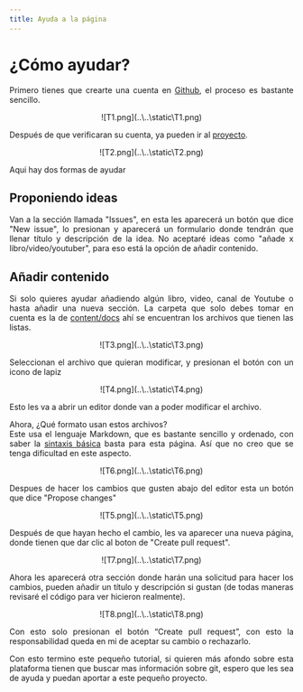 ```yaml
---
title: Ayuda a la página
---
```

# ¿Cómo ayudar?
<div style="text-align: justify">
<p>Primero tienes que crearte una cuenta en <a href ="https://github.com/JamepDev/ArchivosLudicos">Github</a>, el proceso es bastante sencillo.</p>

<div style="text-align: center">
<p> ![T1.png](..\..\static\T1.png) 
</p>
</div>

Después de que verificaran su cuenta, ya pueden ir al [proyecto](https://github.com/JamepDev/ArchivosLudicos).

<div style="text-align: center">
![T2.png](..\..\static\T2.png)
</div>

Aqui hay dos formas de ayudar

## Proponiendo ideas

Van a la sección llamada "Issues", en esta les aparecerá un botón que dice "New issue", lo presionan y aparecerá un formulario donde tendrán que llenar título y descripción de la idea. No aceptaré ideas como "añade x libro/video/youtuber", para eso está la opción de añadir contenido.

## Añadir contenido
Si solo quieres ayudar añadiendo algún libro, video, canal de Youtube o hasta añadir una nueva sección. La carpeta que solo debes tomar en cuenta es la de [content/docs](https://github.com/JamepDev/ArchivosLudicos/tree/main/content/docs) ahí se encuentran los archivos que tienen las listas.

<div style="text-align: center">
![T3.png](..\..\static\T3.png)
</div>

Seleccionan el archivo que quieran modificar, y presionan el botón con un icono de lapiz

<div style="text-align: center">
![T4.png](..\..\static\T4.png)
</div>

Esto les va a abrir un editor donde van a poder modificar el archivo.

Ahora, ¿Qué formato usan estos archivos?<br>
Este usa el lenguaje Markdown, que es bastante sencillo y ordenado, con saber la [sintaxis básica](https://www.markdownguide.org/basic-syntax/) basta para esta página. Así que no creo que se tenga dificultad en este aspecto.

<div style="text-align: center">
![T6.png](..\..\static\T6.png)
</div>

Despues de hacer los cambios que gusten abajo del editor esta un botón que dice "Propose changes"  

<div style="text-align: center">
![T5.png](..\..\static\T5.png)
</div>

Después de que hayan hecho el cambio, les va aparecer una nueva página, donde tienen que dar clic al boton de "Create pull request".

<div style="text-align: center">
![T7.png](..\..\static\T7.png)
</div>

Ahora les aparecerá otra sección donde harán una solicitud para hacer los cambios, pueden añadir un título y descripción si gustan (de todas maneras revisaré el código para ver hicieron realmente).

<div style="text-align: center">
![T8.png](..\..\static\T8.png)
</div>

Con esto solo presionan el botón “Create pull request”, con esto la responsabilidad queda en mi de aceptar su cambio o rechazarlo.

Con esto termino este pequeño tutorial, si quieren más afondo sobre esta plataforma tienen que buscar mas información sobre git, espero que les sea de ayuda y puedan aportar a este pequeño proyecto.</div>

